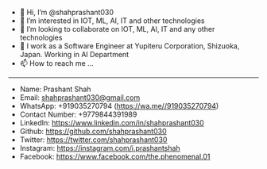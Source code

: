- 👋 Hi, I’m @shahprashant030
- 👀 I’m interested in IOT, ML, AI, IT and other technologies
- 💞️ I’m looking to collaborate on IOT, ML, AI, IT and any other technologies
- 💼 I work as a Software Engineer at Yupiteru Corporation, Shizuoka, Japan. Working in AI Department
- 📫 How to reach me ...
- ----------------------------------------------------------- -
- Name: Prashant Shah
- Email: shahprashant030@gmail.com
- WhatsApp: +919035270794 (https://wa.me//919035270794)
- Contact Number: +9779844391989
- LinkedIn: https://www.linkedin.com/in/shahprashant030
- Github: https://github.com/shahprashant030
- Twitter: https://twitter.com/shahprashant030
- Instagram: https://instagram.com/i.prashantshah
- Facebook: https://www.facebook.com/the.phenomenal.01

<!---
shahprashant030/shahprashant030 is a ✨ special ✨ repository because its `README.md` (this file) appears on your GitHub profile.
You can click the Preview link to take a look at your changes.
--->
